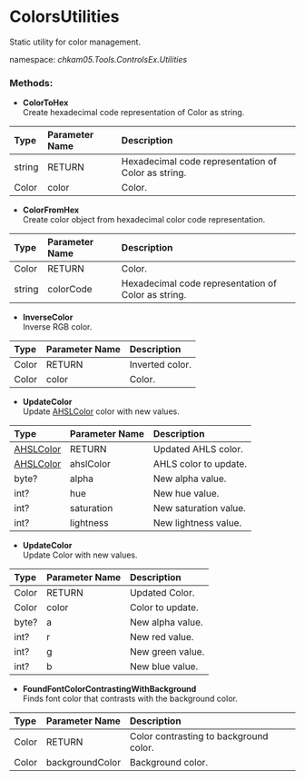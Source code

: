 # ColorsUtilities
Static utility for color management.

namespace: _chkam05.Tools.ControlsEx.Utilities_

### Methods:

- **ColorToHex**  
Create hexadecimal code representation of Color as string.

| Type   | Parameter Name   | Description |
|:-------|:-----------------|:------------|
| string | RETURN           | Hexadecimal code representation of Color as string. |
| Color  | color            | Color.      |

- **ColorFromHex**  
Create color object from hexadecimal color code representation.

| Type   | Parameter Name   | Description |
|:-------|:-----------------|:------------|
| Color  | RETURN           | Color.      |
| string | colorCode        | Hexadecimal code representation of Color as string. |

- **InverseColor**  
Inverse RGB color.

| Type  | Parameter Name   | Description |
|:------|:-----------------|:------------|
| Color | RETURN           | Inverted color. |
| Color | color            | Color.      |

- **UpdateColor**  
Update [AHSLColor](AHSLColor.md) color with new values.

| Type  | Parameter Name   | Description |
|:------|:-----------------|:------------|
| [AHSLColor](AHSLColor.md) | RETURN | Updated AHLS color. |
| [AHSLColor](AHSLColor.md) | ahslColor | AHLS color to update. |
| byte? | alpha            | New alpha value. |
| int?  | hue              | New hue value. |
| int?  | saturation       | New saturation value. |
| int?  | lightness        | New lightness value. |

- **UpdateColor**  
Update Color with new values.

| Type  | Parameter Name   | Description |
|:------|:-----------------|:------------|
| Color | RETURN           | Updated Color. |
| Color | color            | Color to update. |
| byte? | a                | New alpha value. |
| int?  | r                | New red value. |
| int?  | g                | New green value. |
| int?  | b                | New blue value. |

- **FoundFontColorContrastingWithBackground**  
Finds font color that contrasts with the background color.

| Type  | Parameter Name   | Description |
|:------|:-----------------|:------------|
| Color | RETURN           | Color contrasting to background color. |
| Color | backgroundColor  | Background color. |

